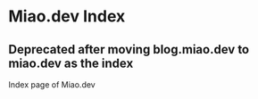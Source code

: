 # Miao.dev Index


## **Deprecated after moving blog.miao.dev to miao.dev as the index**

Index page of Miao.dev
